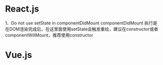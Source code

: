 # React.js

1、Do not use setState in componentDidMount
componentDidMount 执行是在DOM渲染完成后，在这里面使用setState会触发重绘，建议在constructor或者componentWillMount，推荐使用constructor


# Vue.js  
  
